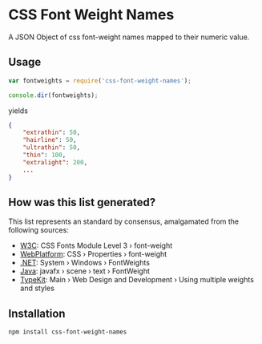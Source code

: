 # CSS Font Weight Names

A JSON Object of css font-weight names mapped to their numeric value.

## Usage

``` js
var fontweights = require('css-font-weight-names');

console.dir(fontweights);
```

yields

``` json
{
    "extrathin": 50,
    "hairline": 50,
    "ultrathin": 50,
    "thin": 100,
    "extralight": 200,
	...
}
```

## How was this list generated?

This list represents an standard by consensus, amalgamated from the following sources:

- [W3C]: CSS Fonts Module Level 3 › font-weight
- [WebPlatform]: CSS › Properties › font-weight
- [.NET]: System › Windows › FontWeights
- [Java]: javafx › scene › text › FontWeight
- [TypeKit]: Main › Web Design and Development › Using multiple weights and styles

## Installation

```sh
npm install css-font-weight-names
```

[.NET]: https://msdn.microsoft.com/en-us/library/system.windows.fontweights(v=vs.110).aspx
[Java]: https://docs.oracle.com/javafx/2/api/javafx/scene/text/FontWeight.html
[TypeKit]: http://help.typekit.com/customer/portal/articles/6855-using-multiple-weights-and-styles
[W3C]: http://www.w3.org/TR/css3-fonts/#font-weight-prop
[WebPlatform]: https://docs.webplatform.org/wiki/css/properties/font-weight
